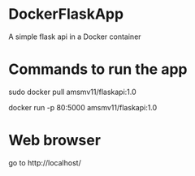 # DockerFlaskApp
A simple flask api in a Docker container

# Commands to run the app

sudo docker pull amsmv11/flaskapi:1.0

docker run -p 80:5000 amsmv11/flaskapi:1.0

# Web browser

go to http://localhost/ 
